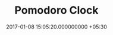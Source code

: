 ---
title: Pomodoro Clock
page_name: pomodoro
category: frontend
short_description: "(aka) Tomato Timer"
dest: https://mukilane.github.io/projects/frontend/pomodoro
color: grey-800
tag:
- AngularJS
- Material Design
image: "/assets/projects/pomodoro.png"
languages:
- AngularJS
- HTML
- CSS3
description: 'Pomodoro Clock is a timer whose session length can be set  (default
  25 mins) and break length (default 5 mins). The  timer goes off when the session
  completes and restarts after  the break completes. The time is measured using AngularJS’s  interval()
  function.

'
features:
- Material Design
- Alerts the user with a beep
date: 2017-01-08 15:05:20.000000000 +05:30
permalink: "/project/pomodoro.html"
layout: project
---